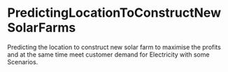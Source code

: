# PredictingLocationToConstructNewSolarFarms
Predicting the location to construct new solar farm  to maximise the profits and at the same time meet customer demand for Electricity with some Scenarios.
